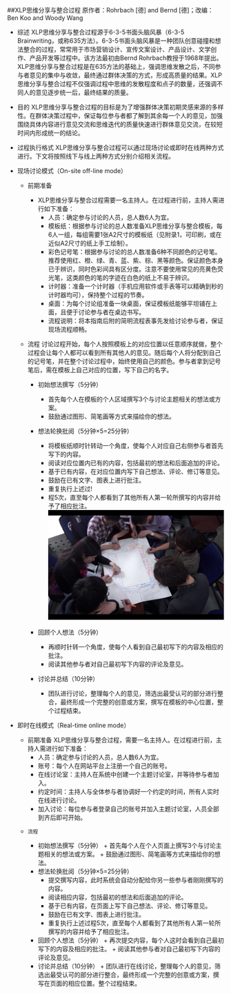 ##XLP思维分享与整合过程
原作者：Rohrbach [德] and Bernd [德]；改编：Ben Koo and Woody Wang


* 综述
XLP思维分享与整合过程源于6-3-5书面头脑风暴（6-3-5 Brainwriting，或称635方法）。6-3-5书面头脑风暴是一种团队创意碰撞和想法整合的过程，常常用于市场营销设计、宣传文案设计、产品设计、文学创作、产品开发等过程中。该方法最初由Bernd Rohrbach教授于1968年提出。
XLP思维分享与整合过程是在635方法的基础上，强调思维发散之后，不同参与者意见的集中与收敛，最终通过群体决策的方式，形成高质量的结果。XLP思维分享与整合过程不仅强调过程中思维的发散程度和点子的数量，还强调不同人的意见逐步统一后，最终结果的质量。

* 目的
XLP思维分享与整合过程的目标是为了增强群体决策初期灵感来源的多样性。在群体决策过程中，保证每位参与者都了解到其余每一个人的意见，加强围绕具体内容进行意见交流和思维迭代的质量快速进行群体意见交流，在较短时间内形成统一的结论。

* 过程执行格式
XLP思维分享与整合过程可以通过现场讨论或即时在线两种方式进行。下文将按照线下与线上两种方式分别介绍相关流程。

 * 现场讨论模式（On-site off-line mode）
	*  前期准备
		+ XLP思维分享与整合过程需要一名主持人。在过程进行前，主持人需进行如下准备：
	    	+ 人员：确定参与讨论的人员，总人数6人为宜。
        	+ 模板纸：根据参与讨论的总人数准备XLP思维分享与整合模板，每6人一组，每组需要1张A2尺寸的模板纸（见附录1，可印刷，或在近似A2尺寸的纸上手工绘制）。
	    	+ 彩色记号笔：根据参与讨论的总人数准备6种不同颜色的记号笔。推荐使用红、橙、绿、青、蓝、紫、棕、黑等颜色。保证颜色本身已于辨识，同时色彩间具有区分度。注意不要使用常见的亮黄色荧光笔，这类颜色的笔的字迹在白色的纸上不易于辨识。
	    	+ 计时器：准备一个计时器（手机应用软件或手表等可以精确到秒的计时器均可），保持整个过程的节奏。
	    	+ 桌面：为每个讨论组准备一块桌面，保证模板纸能够平坦铺在上面，且便于讨论参与者在桌边书写。
	    	+ 流程说明：将本指南后附的简明流程表事先发给讨论参与者，保证现场流程顺畅。

	* 流程
	讨论过程开始，每个人按照模板上的对应位置以任意顺序就做，整个过程会让每个人都可以看到所有其他人的意见。随后每个人将分配到自己的记号笔，并在整个讨论过程中，始终使用自己的颜色。参与者拿到记号笔后，需在模板上自己对应的位置，写下自己的名字。
		+   初始想法撰写（5分钟）
			+ 首先每个人在模板的个人区域撰写3个与讨论主题相关的想法或方案。
			+ 鼓励通过图形、简笔画等方式来描绘你的想法。
		+   想法轮换批阅（5分钟×5=25分钟）
			+ 将模板纸顺时针转动一个角度，使每个人对应自己右侧参与者首先写下的内容。
			+ 阅读对应位置内已有的内容，包括最初的想法和后面追加的评论。
			+ 基于已有内容，在对应位置内写下自己想法、评论、修订等意见。
			+ 鼓励在已有文字、图表上进行批注。
			+ 重复执行上述过!
			+ 程5次，直至每个人都看到了其他所有人第一轮所撰写的内容并给予了相应批注。
			![0](../assets/case/case-pic/17gourp/zhaoxu1.png)
		+  回顾个人想法（5分钟）
			+ 再顺时针转一个角度，使每个人看到自己最初写下的内容及相应的批注。
			+ 阅读其他参与者对自己最初写下内容的评论及意见。

        +  讨论并总结（10分钟）
			+ 团队进行讨论，整理每个人的意见，筛选出最受认可的部分进行整合，最终形成一个完整的创意或方案，撰写在模板的中心位置，整个过程结束。
* 即时在线模式（Real-time online mode）
	*  前期准备
      XLP思维分享与整合过程，需要一名主持人。在过程进行前，主持人需进行如下准备：
		+ 人员：确定参与讨论的人员，总人数6人为宜。
		+ 账号：每个人在网站平台上注册一个自己的账号。
		+ 在线讨论室：主持人在系统中创建一个主题讨论室，并等待参与者加入。
		+ 约定时间：主持人与全体参与者协调好一个约定的时间，所有人实时在线进行讨论。
		+ 加入讨论：每位参与者登录自己的账号并加入主题讨论室，人员全部到齐后即可开始。
	*     流程
		+    初始想法撰写（5分钟）
			+ 首先每个人在个人页面上撰写3个与讨论主题相关的想法或方案。
			+ 鼓励通过图形、简笔画等方式来描绘你的想法。
		+  想法轮换批阅（5分钟×5=25分钟）
			+ 提交撰写内容，此时系统会自动分配给你另一些参与者刚刚撰写的内容。
			+ 阅读相应内容，包括最初的想法和后面追加的评论。
			+ 基于已有内容，在页面上写下自己想法、评论、修订等意见。
			+ 鼓励在已有文字、图表上进行批注。
			+ 重复执行上述过程5次，直至每个人都看到了其他所有人第一轮所撰写的内容并给予了相应批注。
		+    回顾个人想法（5分钟）
			+ 再次提交内容，每个人这时会看到自己最初写下的内容及相应的批注。
			+ 阅读其他参与者对自己最初写下内容的评论及意见。
		+    讨论并总结（10分钟）
			+ 团队进行在线讨论，整理每个人的意见，筛选出最受认可的部分进行整合，最终形成一个完整的创意或方案，撰写在页面的相应位置。整个过程结束。


